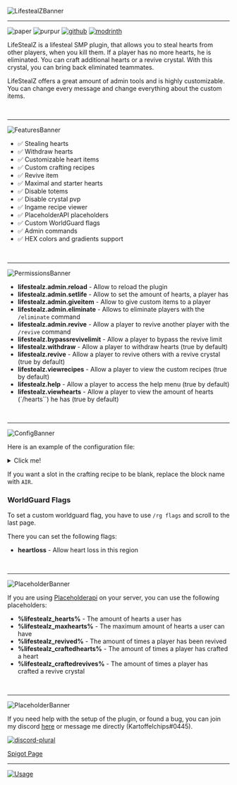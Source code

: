 ![LifestealZBanner](https://strassburger.org/img/lifestealz/banner_logo.png)

---

![paper](https://cdn.jsdelivr.net/npm/@intergrav/devins-badges@3/assets/compact/supported/paper_vector.svg)
![purpur](https://cdn.jsdelivr.net/npm/@intergrav/devins-badges@3/assets/compact/supported/purpur_vector.svg)
[![github](https://cdn.jsdelivr.net/npm/@intergrav/devins-badges@3/assets/compact/available/github_vector.svg)](https://github.com/KartoffelChipss/lifestealz)
[![modrinth](https://cdn.jsdelivr.net/npm/@intergrav/devins-badges@3/assets/compact/available/modrinth_vector.svg)](https://modrinth.com/plugin/lifestealz)

LifeStealZ is a lifesteal SMP plugin, that allows you to steal hearts from other players, when you kill them. If a player has no more hearts, he is eliminated. You can craft additional hearts or a revive crystal. With this crystal, you can bring back eliminated teammates.

LifeStealZ offers a great amount of admin tools and is highly customizable. You can change every message and change everything about the custom items.

<br>

---

![FeaturesBanner](https://strassburger.org/img/lifestealz/banner_features.png)
* ✅ Stealing hearts
* ✅ Withdraw hearts
* ✅ Customizable heart items
* ✅ Custom crafting recipes
* ✅ Revive item
* ✅ Maximal and starter hearts
* ✅ Disable totems
* ✅ Disable crystal pvp
* ✅ Ingame recipe viewer
* ✅ PlaceholderAPI placeholders
* ✅ Custom WorldGuard flags 
* ✅ Admin commands
* ✅ HEX colors and gradients support

<br>

---

![PermissionsBanner](https://strassburger.org/img/lifestealz/banner_permissions.png)

- **lifestealz.admin.reload** - Allow to reload the plugin
- **lifestealz.admin.setlife** - Allow to set the amount of hearts, a player has
- **lifestealz.admin.giveitem** - Allow to give custom items to a player
- **lifestealz.admin.eliminate** - Allows to eliminate players with the `/eliminate` command
- **lifestealz.admin.revive** - Allow a player to revive another player with the `/revive` command
- **lifestealz.bypassrevivelimit** - Allow a player to bypass the revive limit
- **lifestealz.withdraw** - Allow a player to withdraw hearts (true by default)
- **lifestealz.revive** - Allow a player to revive others with a revive crystal (true by default)
- **lifestealz.viewrecipes** - Allow a player to view the custom recipes (true by default)
- **lifestealz.help** - Allow a player to access the help menu (true by default)
- **lifestealz.viewhearts** - Allow a player to view the amount of hearts (`/hearts``) he has (true by default)

<br>

---

![ConfigBanner](https://strassburger.org/img/lifestealz/banner_config.png)

Here is an example of the configuration file:
<details>
<summary>Click me!</summary>

```yml
#     _      _  __        _____ _             _   ______
#    | |    (_)/ _|      / ____| |           | | |___  /
#    | |     _| |_ ___  | (___ | |_ ___  __ _| |    / /
#    | |    | |  _/ _ \  \___ \| __/ _ \/ _` | |   / /
#    | |____| | ||  __/  ____) | ||  __/ (_| | |  / /__
#    |______|_|_| \___| |_____/ \__\___|\__,_|_| /_____|

# !!! COLOR CODES !!!
# This plugin supports old color codes like: &c, &l, &o, etc
# It also supports minimessage, which is a more advanced way to format messages:
# https://docs.advntr.dev/minimessage/format.html
# With these, you can also add HEX colors, gradients, hover and click events, etc

checkForUpdates: true

#A list of worlds, where the plugin should take effect
worlds:
  - "world"
  - "world_nether"
  - "world_the_end"

#The amount of hearts a player has, when joining for the first time
startHearts: 10
#The maximal amount of hearts, a player can have
maxHearts: 20
# This option will enforce the heart limit on admin commands like /lifestealz hearts <add, set> <player> <amount>
enforceMaxHeartsOnAdminCommands: false

#If hearts should be dropped instead of directly added to the killer
dropHearts: false
#If a heart should be dropped, when the killer already has the max amount of hearts
dropHeartsIfMax: true
#If a player should lose a heart, when dying to hostile mobs or falldamage, lava, etc
looseHeartsToNature: true
#If a player should lose a heart, when being killed by another player
looseHeartsToPlayer: true
#Whether it should be announced, when a player got eliminated (has no more hearts)
announceElimination: true

#Allows to craft hearts
allowHeartCrafting: true
#Allows players to withdraw a heart, even if they only have one left
allowDyingFromWithdraw: true
#If the totem effect should be played, when you use a heart
playTotemEffect: false
#The time you have to wait, before you can use another heart in Milliseconds
heartCooldown: 0

#How many times a player can be revived. Set to -1 to make it infinite
maxRevives: -1
#Allows to craft revive crystal
allowReviveCrafting: true

#If the use of totems of undying should be prevented
preventTotems: false
#If crystalpvp should be disabled
preventCrystalPVP: false

#Only disable this option if you want to add custom commands on elimination and don't want the player to get banned
disablePlayerBanOnElimination: false
# The amount of hp a player should have after getting eliminated
respawnHP: 10

# Execute custom commands on events:
# You can use &player& to insert the player name
# For example: tempban &player& banreason 1d
eliminationCommands:
# - "say &player& got eliminated"
# - "niceCommandtwo"

heartuseCommands:
# - "say &player& used a heart item"

reviveuseCommands:
# - "say &player& revived &target&"

#Here you can modify everything about the custom items
items:
  heart:
    name: "&cHeart"
    lore:
      - "&7Rightclick to use"
    #     - "This would be a second line"
    #     - "And this possibly a third line"
    material: "NETHER_STAR"
    enchanted: false
    customModelData: 100
    recipe:
      #Every item represents one slot in the crafting table
      #The first item in a row is the left most item in the crafting table
      #If you want a slot to be blant, use 'AIR'
      rowOne:
        - "GOLD_BLOCK"
        - "GOLD_BLOCK"
        - "GOLD_BLOCK"
      rowTwo:
        - "OBSIDIAN"
        - "NETHER_STAR"
        - "OBSIDIAN"
      rowThree:
        - "DIAMOND_BLOCK"
        - "DIAMOND_BLOCK"
        - "DIAMOND_BLOCK"

  revive:
    name: "&dRevive Crystal"
    lore:
      - "&7Rightclick to use"
    material: "AMETHYST_SHARD"
    enchanted: true
    customModelData: 101
    recipe:
      rowOne:
        - "AMETHYST_SHARD"
        - "NETHERITE_BLOCK"
        - "AMETHYST_SHARD"
      rowTwo:
        - "OBSIDIAN"
        - "BEACON"
        - "OBSIDIAN"
      rowThree:
        - "AMETHYST_SHARD"
        - "NETHERITE_BLOCK"
        - "AMETHYST_SHARD"

#You can modify all messages here
messages:
  prefix: "&8[&cLifeStealZ&8]"
  newVersionAvailable: "&7A new version of LifeStealZ is available!\n&c<click:OPEN_URL:https://modrinth.com/plugin/lifestealz/versions>https://modrinth.com/plugin/lifestealz/versions</click>"
  usageError: "&cUsage: %usage%"
  playerNotFound: "&cPlayer not found!"
  worldNotWhitelisted: "&cThis world is not whitelisted for LifeStealZ!"
  specifyPlayerOrBePlayer: "&cYou need to either specify a player or be a player yourself!"
  noPermissionError: "&cYou don't have permission to use this!"
  noPlayerData: "&cThis player has not played on this server yet!"
  eliminateSuccess: "&7You successfully eliminated &c%player%&7!"
  reviveSuccess: "&7You successfully revived &c%player%!"
  reviveMaxReached: "&cThis player has already been revived %amount% times!"
  onlyReviveElimPlayers: "&cYou can only revive eliminated players!"
  eliminatedJoin: "&cYou don't have any hearts left!"
  eliminationAnnouncement: "&c%player% &7has been eliminated by &c%killer%&7!"
  eliminateionAnnouncementNature: "&c%player% &7has been eliminated!"
  setHeartsConfirm: "&7Successfully set &c%player%&7's hearts to &c%amount%"
  getHearts: "&c%player% &7currently has &c%amount% &7hearts!"
  reloadMsg: "&7Successfully reloaded the plugin!"
  versionMsg: "&7You are using version <red>%version%"
  noWithdraw: "&cYou would be eliminated, if you withdraw a heart!"
  withdrawConfirmmsg: "&8&oUse /withdrawheart confirm if you really want to withdraw a heart"
  maxHeartLimitReached: "&cYou already reached the limit of %limit% hearts!"
  closeBtn: "&cClose"
  reviveTitle: "&8Revive a player"
  revivePlayerDesc: "&7Click to revive this player"
  viewheartsYou: "&7You currently have &c%amount% &7hearts!"
  viewheartsOther: "&c%player% &7currently has &c%amount% &7hearts!"
  heartconsume: "&7You got &c%amount% &7hearts!"
  heartconsumeCooldown: "&cYou have to wait before using another heart!"
```
</details>

If you want a slot in the crafting recipe to be blank, replace the block name with `AIR`.

### WorldGuard Flags

To set a custom worldguard flag, you have to use `/rg flags` and scroll to the last page.

There you can set the following flags:
- **heartloss** - Allow heart loss in this region

<bR>

---

![PlaceholderBanner](https://strassburger.org/img/lifestealz/banner_placeholder.png)

If you are using [Placeholderapi](https://www.spigotmc.org/resources/placeholderapi.6245/) on your server, you can use the following placeholders:

- **%lifestealz_hearts%** - The amount of hearts a user has
- **%lifestealz_maxhearts%** - The maximum amount of hearts a user can have
- **%lifestealz_revived%** - The amount of times a player has been revived
- **%lifestealz_craftedhearts%** - The amount of times a player has crafted a heart
- **%lifestealz_craftedrevives%** - The amount of times a player has crafted a revive crystal

<br>

---

![PlaceholderBanner](https://strassburger.org/img/lifestealz/banner_support.png)

If you need help with the setup of the plugin, or found a bug, you can join my discord [here](https://discord.com/invite/Cc76tYwXvy) or message me directly (Kartoffelchips#0445).

[![discord-plural](https://cdn.jsdelivr.net/npm/@intergrav/devins-badges@3/assets/compact/social/discord-plural_vector.svg)](https://strassburger.org/discord)

[Spigot Page](https://www.spigotmc.org/resources/lifestealz.111469/)

---

[![Usage](https://bstats.org/signatures/bukkit/LifeStealZ.svg)](https://bstats.org/plugin/bukkit/LifeStealZ/18735)
